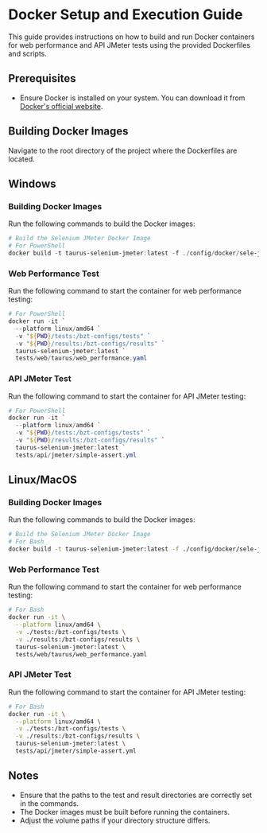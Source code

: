 # Docker Setup and Execution Guide

This guide provides instructions on how to build and run Docker containers for web performance and API JMeter tests using the provided Dockerfiles and scripts.

## Prerequisites

- Ensure Docker is installed on your system. You can download it from [Docker's official website](https://www.docker.com/products/docker-desktop).

## Building Docker Images

Navigate to the root directory of the project where the Dockerfiles are located.

## Windows

### Building Docker Images
Run the following commands to build the Docker images:

```powershell
# Build the Selenium JMeter Docker Image
# For PowerShell
docker build -t taurus-selenium-jmeter:latest -f ./config/docker/sele-jmeter/Dockerfile .
```

### Web Performance Test
Run the following command to start the container for web performance testing:

```powershell
# For PowerShell
docker run -it `
  --platform linux/amd64 `
  -v "${PWD}/tests:/bzt-configs/tests" `
  -v "${PWD}/results:/bzt-configs/results" `
  taurus-selenium-jmeter:latest `
  tests/web/taurus/web_performance.yaml
```

### API JMeter Test
Run the following command to start the container for API JMeter testing:

```powershell
# For PowerShell
docker run -it `
  --platform linux/amd64 `
  -v "${PWD}/tests:/bzt-configs/tests" `
  -v "${PWD}/results:/bzt-configs/results" `
  taurus-selenium-jmeter:latest `
  tests/api/jmeter/simple-assert.yml
```

## Linux/MacOS

### Building Docker Images
Run the following commands to build the Docker images:

```bash
# Build the Selenium JMeter Docker Image
# For Bash
docker build -t taurus-selenium-jmeter:latest -f ./config/docker/sele-jmeter/Dockerfile .
```

### Web Performance Test
Run the following command to start the container for web performance testing:

```bash
# For Bash
docker run -it \
  --platform linux/amd64 \
  -v ./tests:/bzt-configs/tests \
  -v ./results:/bzt-configs/results \
  taurus-selenium-jmeter:latest \
  tests/web/taurus/web_performance.yaml
```

### API JMeter Test
Run the following command to start the container for API JMeter testing:

```bash
# For Bash
docker run -it \
  --platform linux/amd64 \
  -v ./tests:/bzt-configs/tests \
  -v ./results:/bzt-configs/results \
  taurus-selenium-jmeter:latest \
  tests/api/jmeter/simple-assert.yml
```

## Notes

- Ensure that the paths to the test and result directories are correctly set in the commands.
- The Docker images must be built before running the containers.
- Adjust the volume paths if your directory structure differs.